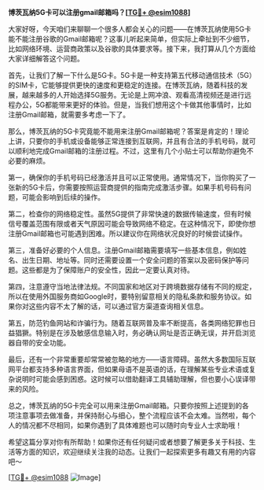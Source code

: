 **博茨瓦纳5G卡可以注册gmail邮箱吗？[[TG💪+ @esim1088](https://t.me/s/esim1088)]**

大家好呀，今天咱们来聊聊一个很多人都会关心的问题——在博茨瓦纳使用5G卡能不能注册谷歌的Gmail邮箱呢？这事儿听起来简单，但实际上牵扯到不少细节，比如网络环境、运营商政策以及谷歌的具体要求等。接下来，我打算从几个方面给大家详细解答这个问题。

首先，让我们了解一下什么是5G卡。5G卡是一种支持第五代移动通信技术（5G）的SIM卡，它能够提供更快的速度和更稳定的连接。在博茨瓦纳，随着科技的发展，越来越多的人开始选择5G服务。无论是上网冲浪、观看高清视频还是进行远程办公，5G都能带来更好的体验。但是，当我们想用这个卡做其他事情时，比如注册Gmail邮箱，就需要多考虑一下了。

那么，博茨瓦纳的5G卡究竟能不能用来注册Gmail邮箱呢？答案是肯定的！理论上讲，只要你的手机或设备能够正常连接到互联网，并且有合法的手机号码，就可以顺利地完成Gmail邮箱的注册过程。不过，这里有几个小贴士可以帮助你避免不必要的麻烦。

第一，确保你的手机号码已经激活并且可以正常使用。通常情况下，当你购买了一张新的5G卡后，你需要按照运营商提供的指南完成激活步骤。如果手机号码有问题，可能会影响到后续的操作。

第二，检查你的网络稳定性。虽然5G提供了非常快速的数据传输速度，但有时候信号覆盖范围有限或者天气原因可能会导致网络不稳定。在这种情况下，即使你想注册Gmail邮箱也可能遇到困难。所以建议你在网络状况良好的时候尝试操作。

第三，准备好必要的个人信息。注册Gmail邮箱需要填写一些基本信息，例如姓名、出生日期、地址等。同时还需要设置一个安全问题的答案以及密码保护等问题。这些都是为了保障账户的安全性，因此一定要认真对待。

第四，注意遵守当地法律法规。不同国家和地区对于跨境数据存储有不同的规定，所以在使用外国服务商如Google时，要特别留意相关的隐私条款和服务协议。如果你对这些内容不太了解的话，可以通过官方渠道查询相关信息。

第五，防范钓鱼网站和诈骗行为。随着互联网普及率不断提高，各类网络犯罪也日益猖獗。特别是在涉及敏感信息输入时，务必确认网址是否正确无误，并开启浏览器自带的安全功能。

最后，还有一个非常重要却常常被忽略的地方——语言障碍。虽然大多数国际互联网平台都支持多种语言界面，但如果母语不是英语的话，在理解某些专业术语或复杂说明时可能会感到困惑。这时候可以借助翻译工具辅助理解，但也要小心误译带来的风险。

总之，博茨瓦纳的5G卡完全可以用来注册Gmail邮箱。只要你按照上述提到的各项注意事项去做准备，并保持耐心与细心，整个流程应该不会太难。当然啦，每个人的情况都不尽相同，如果你遇到了具体难题也可以随时向专业人士求助哦！

希望这篇分享对你有所帮助！如果你还有任何疑问或者想要了解更多关于科技、生活等方面的知识，欢迎继续关注我的动态。让我们一起探索更多有趣又有用的内容吧～

[[TG💪+ @esim1088](https://t.me/s/esim1088) ![Image](https://i.postimg.cc/4NQfJmqS/Snipaste-2025-05-13-00-14-12.png)]